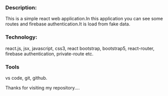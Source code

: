 ### Description:

This is a simple react web application.In this application you can see some routes and firebase authentication.It is load from fake data.


### Technology:

react.js, jsx, javascript, css3, react bootstrap, bootstrap5, react-router, firebase authentication, private-route etc.

### Tools

vs code, git, github.

Thanks for visiting my repository....
